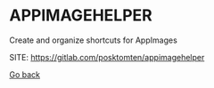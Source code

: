 # APPIMAGEHELPER
 
 Create and organize shortcuts for AppImages
 
 SITE: https://gitlab.com/posktomten/appimagehelper

 [Go back](./)
